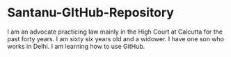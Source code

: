 # Santanu-GItHub-Repository
I am an advocate practicing law mainly in the High Court at Calcutta for the past forty years. I am sixty six years old and a widower. I have one son who works in Delhi.
I am learning how to use GitHub.
